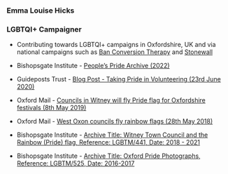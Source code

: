 ### Emma Louise Hicks

### LGBTQI+ Campaigner

-	Contributing towards LGBTQI+ campaigns in Oxfordshire, UK and via national campaigns such as [Ban Conversion Therapy](https://www.banconversiontherapy.com/) and [Stonewall](https://www.stonewall.org.uk/)

-	Bishopsgate Institute - 
[People’s Pride Archive (2022)](https://www.bishopsgate.org.uk/peoples-pride-archive)

-	Guideposts Trust - 
[Blog Post - Taking Pride in Volunteering (23rd June 2020)](https://guideposts.org.uk/2020/06/volunteering-at-guideposts-and-promoting-mental-health-lgbt-awareness/)

-	Oxford Mail - 
[Councils in Witney will fly Pride flag for Oxfordshire festivals (8th May 2019)](https://www.oxfordmail.co.uk/news/17625366.councils-witney-will-fly-pride-flag-oxfordshire-festivals/)

-	Oxford Mail - 
[West Oxon councils fly rainbow flags (28th May 2018)](https://www.oxfordmail.co.uk/news/news_bites/16253839.west-oxon-councils-fly-rainbow-flags/)

-	Bishopsgate Institute - 
[Archive Title: Witney Town Council and the Rainbow (Pride) flag, Reference: LGBTM/441, Date: 2018 - 2021](https://www.bishopsgate.org.uk/archives)

-	Bishopsgate Institute - 
[Archive Title: Oxford Pride Photographs, Reference: LGBTM/525, Date: 2016-2017](https://www.bishopsgate.org.uk/archives)

